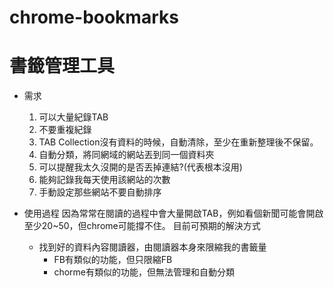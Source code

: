 # chrome-bookmarks

# 書籤管理工具
* 需求
    1. 可以大量紀錄TAB
    1. 不要重複紀錄
    1. TAB Collection沒有資料的時候，自動清除，至少在重新整理後不保留。
    1. 自動分類，將同網域的網站丟到同一個資料夾
    1. 可以提醒我太久沒開的是否丟掉連結?(代表根本沒用)
    1. 能夠記錄我每天使用該網站的次數
    1. 手動設定那些網站不要自動排序

* 使用過程
    因為常常在閱讀的過程中會大量開啟TAB，例如看個新聞可能會開啟至少20~50，但chrome可能撐不住。
    目前可預期的解決方式
    * 找到好的資料內容閱讀器，由閱讀器本身來限縮我的書籤量
        * FB有類似的功能，但只限縮FB
        * chorme有類似的功能，但無法管理和自動分類

